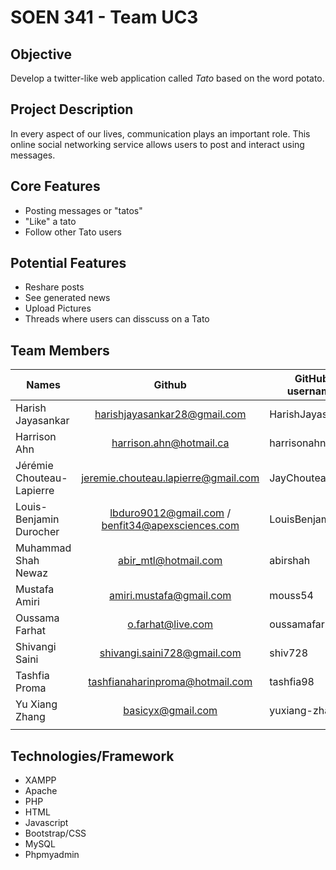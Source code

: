 

# SOEN 341 - Team UC3

## Objective

Develop a twitter-like web application called *Tato* based on the word potato.

## Project Description

In every aspect of our lives, communication plays an important role. This online social networking service allows users to post and interact using messages.

## Core Features

* Posting messages or "tatos"
* "Like" a tato
* Follow other Tato users

## Potential Features

* Reshare posts
* See generated news
* Upload Pictures
* Threads where users can disscuss on a Tato


## Team Members

| Names                     | Github                                           | GitHub username |
| -------------             | :-------------:                                  | --------        |
| Harish Jayasankar         | harishjayasankar28@gmail.com                     | HarishJayasankar|
| Harrison Ahn              | harrison.ahn@hotmail.ca                          | harrisonahn     |
| Jérémie Chouteau-Lapierre | jeremie.chouteau.lapierre@gmail.com              |  JayChouteau    |
| Louis-Benjamin Durocher   | lbduro9012@gmail.com / benfit34@apexsciences.com | LouisBenjamin   |
| Muhammad Shah Newaz       | abir_mtl@hotmail.com                             | abirshah        |
| Mustafa Amiri             | amiri.mustafa@gmail.com                          | mouss54         |
| Oussama Farhat            | o.farhat@live.com                                | oussamafarhat   |
| Shivangi Saini            | shivangi.saini728@gmail.com                      | shiv728         |
| Tashfia Proma             | tashfianaharinproma@hotmail.com                  | tashfia98       |
| Yu Xiang Zhang            | basicyx@gmail.com                                | yuxiang-zhang   |
|                           |                                                  |                 |


## Technologies/Framework

* XAMPP
* Apache
* PHP
* HTML
* Javascript
* Bootstrap/CSS
* MySQL
* Phpmyadmin
